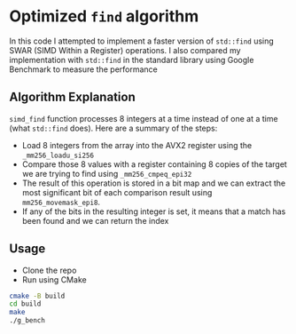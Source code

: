 # Optimized `find` algorithm

In this code I attempted to implement a faster version of `std::find` using SWAR (SIMD Within a Register) operations. I also compared my implementation with `std::find` in the standard library using Google Benchmark to measure the performance

## Algorithm Explanation

`simd_find` function processes 8 integers at a time instead of one at a time (what `std::find` does). Here are a summary of the steps:
- Load 8 integers from the array into the AVX2 register using the `_mm256_loadu_si256`
- Compare those 8 values with a register containing 8 copies of the target we are trying to find using `_mm256_cmpeq_epi32`
- The result of this operation is stored in a bit map and we can extract the most significant bit of each comparison result using `mm256_movemask_epi8`.
- If any of the bits in the resulting integer is set, it means that a match has been found and we can return the index

## Usage

- Clone the repo
- Run using CMake
```sh
cmake -B build
cd build
make
./g_bench
```
